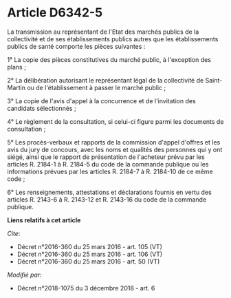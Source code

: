 # Article D6342-5

La transmission au représentant de l'Etat des marchés publics de la collectivité et de ses établissements publics autres que
les établissements publics de santé comporte les pièces suivantes :

1° La copie des pièces constitutives du marché public, à l'exception des plans ;

2° La délibération autorisant le représentant légal de la collectivité de Saint-Martin ou de l'établissement à passer le
marché public ;

3° La copie de l'avis d'appel à la concurrence et de l'invitation des candidats sélectionnés ;

4° Le règlement de la consultation, si celui-ci figure parmi les documents de consultation ;

5° Les procès-verbaux et rapports de la commission d'appel d'offres et les avis du jury de concours, avec les noms et
qualités des personnes qui y ont siégé, ainsi que le rapport de présentation de l'acheteur prévu par les articles R. 2184-1 à
R. 2184-5 du code de la commande publique ou les informations prévues par les articles R. 2184-7 à R. 2184-10 de ce même
code ;

6° Les renseignements, attestations et déclarations fournis en vertu des articles R. 2143-6 à R. 2143-12 et R. 2143-16 du
code de la commande publique.

**Liens relatifs à cet article**

_Cite_:

  - Décret n°2016-360 du 25 mars 2016 - art. 105 (VT)
  - Décret n°2016-360 du 25 mars 2016 - art. 106 (VT)
  - Décret n°2016-360 du 25 mars 2016 - art. 50 (VT)

_Modifié par_:

  - Décret n°2018-1075 du 3 décembre 2018 - art. 6
